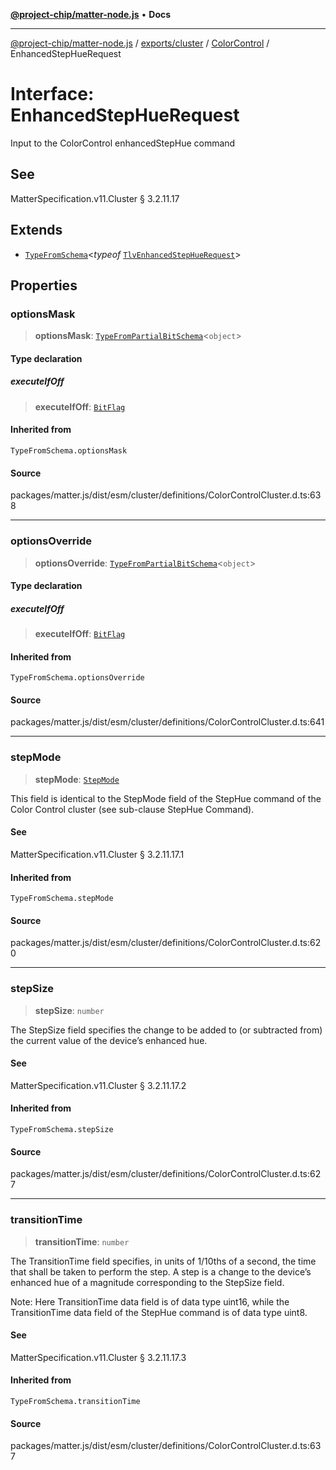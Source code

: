 [**@project-chip/matter-node.js**](../../../../../README.md) • **Docs**

***

[@project-chip/matter-node.js](../../../../../modules.md) / [exports/cluster](../../../README.md) / [ColorControl](../README.md) / EnhancedStepHueRequest

# Interface: EnhancedStepHueRequest

Input to the ColorControl enhancedStepHue command

## See

MatterSpecification.v11.Cluster § 3.2.11.17

## Extends

- [`TypeFromSchema`](../../../../tlv/README.md#typefromschemas)\<*typeof* [`TlvEnhancedStepHueRequest`](../README.md#tlvenhancedstephuerequest)\>

## Properties

### optionsMask

> **optionsMask**: [`TypeFromPartialBitSchema`](../../../../schema/README.md#typefrompartialbitschemat)\<`object`\>

#### Type declaration

##### executeIfOff

> **executeIfOff**: [`BitFlag`](../../../../schema/README.md#bitflag)

#### Inherited from

`TypeFromSchema.optionsMask`

#### Source

packages/matter.js/dist/esm/cluster/definitions/ColorControlCluster.d.ts:638

***

### optionsOverride

> **optionsOverride**: [`TypeFromPartialBitSchema`](../../../../schema/README.md#typefrompartialbitschemat)\<`object`\>

#### Type declaration

##### executeIfOff

> **executeIfOff**: [`BitFlag`](../../../../schema/README.md#bitflag)

#### Inherited from

`TypeFromSchema.optionsOverride`

#### Source

packages/matter.js/dist/esm/cluster/definitions/ColorControlCluster.d.ts:641

***

### stepMode

> **stepMode**: [`StepMode`](../enumerations/StepMode.md)

This field is identical to the StepMode field of the StepHue command of the Color Control cluster (see
sub-clause StepHue Command).

#### See

MatterSpecification.v11.Cluster § 3.2.11.17.1

#### Inherited from

`TypeFromSchema.stepMode`

#### Source

packages/matter.js/dist/esm/cluster/definitions/ColorControlCluster.d.ts:620

***

### stepSize

> **stepSize**: `number`

The StepSize field specifies the change to be added to (or subtracted from) the current value of the
device’s enhanced hue.

#### See

MatterSpecification.v11.Cluster § 3.2.11.17.2

#### Inherited from

`TypeFromSchema.stepSize`

#### Source

packages/matter.js/dist/esm/cluster/definitions/ColorControlCluster.d.ts:627

***

### transitionTime

> **transitionTime**: `number`

The TransitionTime field specifies, in units of 1/10ths of a second, the time that shall be taken to perform
the step. A step is a change to the device’s enhanced hue of a magnitude corresponding to the StepSize field.

Note: Here TransitionTime data field is of data type uint16, while the TransitionTime data field of the
StepHue command is of data type uint8.

#### See

MatterSpecification.v11.Cluster § 3.2.11.17.3

#### Inherited from

`TypeFromSchema.transitionTime`

#### Source

packages/matter.js/dist/esm/cluster/definitions/ColorControlCluster.d.ts:637
